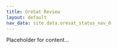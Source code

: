 ```yaml
---
title: OreSat Review
layout: default
nav_data: site.data.oresat_status_nav_0
---
```



Placeholder for content...
